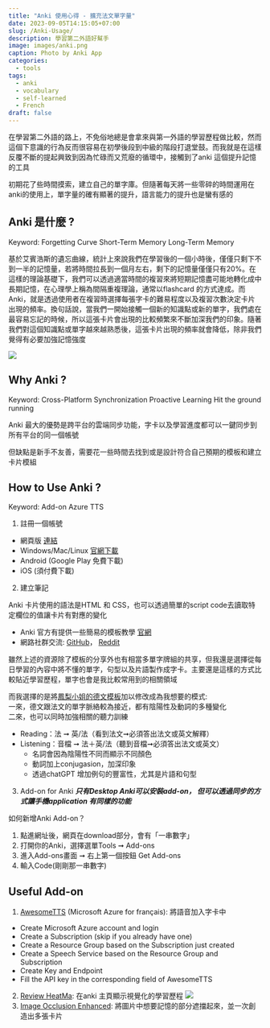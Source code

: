 ```yaml
---
title: "Anki 使用心得 - 擴充法文單字量"
date: 2023-09-05T14:15:05+07:00
slug: /Anki-Usage/
description: 學習第二外語好幫手
image: images/anki.png
caption: Photo by Anki App
categories:
  - tools
tags:
  - anki
  - vocabulary
  - self-learned
  - French
draft: false
---
```


在學習第二外語的路上，不免俗地總是會拿來與第一外語的學習歷程做比較，然而這個下意識的行為反而很容易在初學後段到中級的階段打退堂鼓。而我就是在這樣反覆不斷的提起興致到因為忙碌而又荒廢的循環中，接觸到了anki 這個提升記憶的工具

初期花了些時間摸索，建立自己的單字庫。但隨著每天將一些零碎的時間運用在anki的使用上，單字量的確有顯著的提升，語言能力的提升也是蠻有感的

## Anki 是什麼 ?

Keyword: Forgetting Curve Short-Term Memory Long-Term Memory

基於艾賓浩斯的遺忘曲線，統計上來說我們在學習後的一個小時後，僅僅只剩下不到一半的記憶量，若將時間拉長到一個月左右，剩下的記憶量僅僅只有20%。在這樣的理論基礎下，我們可以透過適當時間的複習來將短期記憶盡可能地轉化成中長期記憶，在心理學上稱為間隔重複理論，通常以flashcard 的方式達成。而Anki，就是透過使用者在複習時選擇每張字卡的難易程度以及複習次數決定卡片出現的頻率。換句話說，當我們一開始接觸一個新的知識點或新的單字，我們處在最容易忘記的時候，所以這張卡片會出現的比較頻繁來不斷加深我們的印象。隨著我們對這個知識點或單字越來越熟悉後，這張卡片出現的頻率就會降低，除非我們覺得有必要加強記憶強度

![](/images/4a24d4b397761.jpg)

## Why Anki ?

Keyword: Cross-Platform Synchronization Proactive Learning  Hit the ground running

Anki 最大的優勢是跨平台的雲端同步功能，字卡以及學習進度都可以一鍵同步到所有平台的同一個帳號

但缺點是新手不友善，需要花一些時間去找到或是設計符合自己預期的模板和建立卡片模組



## How to Use Anki ?

Keyword: Add-on Azure TTS
1. 註冊一個帳號
  - 網頁版 [連結](https://apps.ankiweb.net/)
  - Windows/Mac/Linux [官網下載](https://apps.ankiweb.net/)
  - Android (Google Play 免費下載)
  - iOS (須付費下載)

2. 建立筆記

Anki 卡片使用的語法是HTML 和 CSS，也可以透過簡單的script code去讀取特定欄位的值讓卡片有對應的變化

  - Anki 官方有提供一些簡易的模板教學 [官網](https://docs.ankiweb.net/templates/intro.html)
  - 網路社群交流: [GitHub](https://github.com/topics/anki-template)， [Reddit](https://www.reddit.com/r/Anki/search/?q=anki+template&cId=11f75043-74fa-4c4c-91c5-d4f60cd6da4f&type=link&sort=new)

雖然上述的資源除了模板的分享外也有相當多單字牌組的共享，但我還是選擇從每日學習的內容中將不懂的單字，句型以及片語製作成字卡。主要還是這樣的方式比較貼近學習歷程，單字也會是我比較常用到的相關領域

而我選擇的是將[鳳梨小姐的德文模板](https://serioustravel.co/anki-german-words-cards-deck/)加以修改成為我想要的模式:  
一來，德文跟法文的單字脈絡較為接近，都有陰陽性及動詞的多種變化  
二來，也可以同時加強相關的聽力訓練

  - Reading：法 ➞ 英/法（看到法文➞必須答出法文或英文解釋） 
  - Listening：音檔 ➞ 法＋英/法（聽到音檔➞必須答出法文或英文）  
    + 名詞會因為陰陽性不同而顯示不同顏色  
    +  動詞加上conjugasion，加深印象  
    +  透過chatGPT 增加例句的豐富性，尤其是片語和句型  


3. Add-on for Anki
***只有Desktop Anki可以安裝add-on， 但可以透過同步的方式讓手機application 有同樣的功能***

如何新增Anki Add-on？
  1. 點進網址後，網頁在download部分，會有「一串數字」
  2. 打開你的Anki，選擇選單Tools ➞ Add-ons
  3. 進入Add-ons畫面 ➞ 右上第一個按鈕 Get Add-ons
  4. 輸入Code(剛剛那一串數字)


## Useful Add-on

1.  [AwesomeTTS](https://ankiweb.net/shared/info/1436550454) (Microsoft Azure for français): 將語音加入字卡中

  - Create Microsoft Azure account and login
  - Create a Subscription (skip if you already have one)
  - Create a Resource Group based on the Subscription just created
  - Create a Speech Service based on the Resource Group and Subscription
  - Create Key and Endpoint
  - Fill the API key in the corresponding field of AwesomeTTS

2. [Review HeatMa](https://ankiweb.net/shared/info/1771074083): 在anki 主頁顯示視覺化的學習歷程
  ![](/images/anki_record_desktop.jpg)
3. [Image Occlusion Enhanced](https://ankiweb.net/shared/info/1374772155): 將圖片中想要記憶的部分遮擋起來，並一次創造出多張卡片

